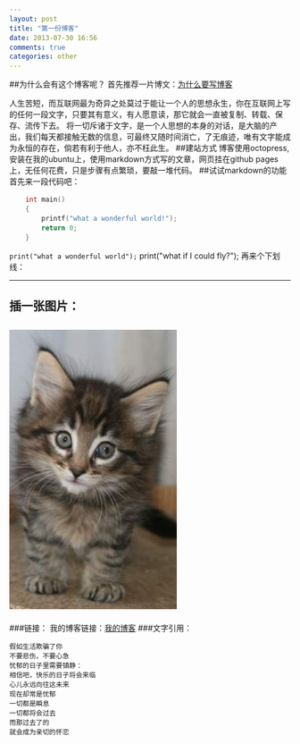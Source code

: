 ```yaml
---
layout: post
title: "第一份博客"
date: 2013-07-30 16:56
comments: true
categories: other
---
```

##为什么会有这个博客呢？
首先推荐一片博文：[为什么要写博客](http://mindhacks.cn/2009/02/15/why-you-should-start-blogging-now/)

人生苦短，而互联网最为奇异之处莫过于能让一个人的思想永生，你在互联网上写的任何一段文字，只要其有意义，有人愿意读，那它就会一直被复制、转载、保存、流传下去。
将一切斥诸于文字，是一个人思想的本身的对话，是大脑的产出，我们每天都接触无数的信息，可最终又随时间消亡，了无痕迹，唯有文字能成为永恒的存在，倘若有利于他人，亦不枉此生。
##建站方式
博客使用octopress,安装在我的ubuntu上，使用markdown方式写的文章，网页挂在github pages上，无任何花费，只是步骤有点繁琐，要敲一堆代码。
##试试markdown的功能
首先来一段代码吧：
```c
	int main()
	{
		printf("what a wonderful world!");
		return 0;
	}
```
`print("what a wonderful world");`
    print("what if I could fly?");
再来个下划线：
***
插一张图片：
---
![my image](/images/500.jpeg)
---
###链接：
我的博客链接：[我的博客](http://hyphenlee.github.io)
###文字引用：
>
	假如生活欺骗了你
	不要悲伤，不要心急
	忧郁的日子里需要镇静：
	相信吧，快乐的日子将会来临
	心儿永远向往这未来
	现在却常是忧郁
	一切都是瞬息
	一切都将会过去
	而那过去了的
	就会成为亲切的怀恋

